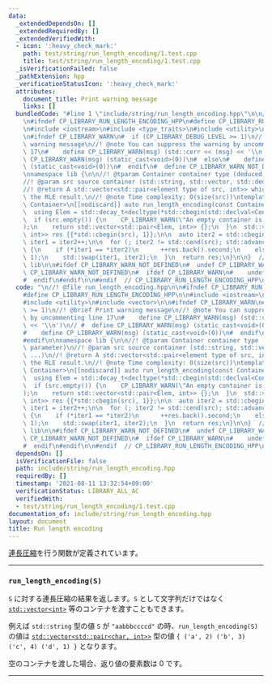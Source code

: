 ```yaml
---
data:
  _extendedDependsOn: []
  _extendedRequiredBy: []
  _extendedVerifiedWith:
  - icon: ':heavy_check_mark:'
    path: test/string/run_length_encoding/1.test.cpp
    title: test/string/run_length_encoding/1.test.cpp
  _isVerificationFailed: false
  _pathExtension: hpp
  _verificationStatusIcon: ':heavy_check_mark:'
  attributes:
    document_title: Print warning message
    links: []
  bundledCode: "#line 1 \"include/string/run_length_encoding.hpp\"\n\n//! @file run_length_encoding.hpp\n\
    \n#ifndef CP_LIBRARY_RUN_LENGTH_ENCODING_HPP\n#define CP_LIBRARY_RUN_LENGTH_ENCODING_HPP\n\
    \n#include <iostream>\n#include <type_traits>\n#include <utility>\n#include <vector>\n\
    \n#ifndef CP_LIBRARY_WARN\n#  if (CP_LIBRARY_DEBUG_LEVEL >= 1)\n//! @brief Print\
    \ warning message\n//! @note You can suppress the warning by uncommenting line\
    \ 17\n#    define CP_LIBRARY_WARN(msg) (std::cerr << (msg) << '\\n')\n// #  define\
    \ CP_LIBRARY_WARN(msg) (static_cast<void>(0))\n#  else\n#    define CP_LIBRARY_WARN(msg)\
    \ (static_cast<void>(0))\n#  endif\n#  define CP_LIBRARY_WARN_NOT_DEFINED\n#endif\n\
    \nnamespace lib {\n\n//! @tparam Container container type (deduced from parameter)\n\
    //! @param src source container (std::string, std::vector, std::deque, ...)\n\
    //! @return A std::vector<std::pair<element type of src, int>> which contains\
    \ the RLE result.\n//! @note Time complexity: O(size(src))\ntemplate <typename\
    \ Container>\n[[nodiscard]] auto run_length_encoding(const Container& src) {\n\
    \  using Elem = std::decay_t<decltype(*std::cbegin(std::declval<Container>()))>;\n\
    \  if (src.empty()) {\n    CP_LIBRARY_WARN(\"An empty container is provided.\"\
    );\n    return std::vector<std::pair<Elem, int>> {};\n  }\n  std::vector<std::pair<Elem,\
    \ int>> res {{*std::cbegin(src), 1}};\n\n  auto iter2 = std::cbegin(src);\n  auto\
    \ iter1 = iter2++;\n\n  for (; iter2 != std::cend(src); std::advance(iter2, 2))\
    \ {\n    if (*iter1 == *iter2)\n      ++res.back().second;\n    else\n      res.emplace_back(*iter2,\
    \ 1);\n    std::swap(iter1, iter2);\n  }\n  return res;\n}\n\n}  // namespace\
    \ lib\n\n#ifdef CP_LIBRARY_WARN_NOT_DEFINED\n#  undef CP_LIBRARY_WARN\n#  undef\
    \ CP_LIBRARY_WARN_NOT_DEFINED\n#  ifdef CP_LIBRARY_WARN\n#    undef CP_LIBRARY_WARN\n\
    #  endif\n#endif\n\n#endif  // CP_LIBRARY_RUN_LENGTH_ENCODING_HPP\n"
  code: "\n//! @file run_length_encoding.hpp\n\n#ifndef CP_LIBRARY_RUN_LENGTH_ENCODING_HPP\n\
    #define CP_LIBRARY_RUN_LENGTH_ENCODING_HPP\n\n#include <iostream>\n#include <type_traits>\n\
    #include <utility>\n#include <vector>\n\n#ifndef CP_LIBRARY_WARN\n#  if (CP_LIBRARY_DEBUG_LEVEL\
    \ >= 1)\n//! @brief Print warning message\n//! @note You can suppress the warning\
    \ by uncommenting line 17\n#    define CP_LIBRARY_WARN(msg) (std::cerr << (msg)\
    \ << '\\n')\n// #  define CP_LIBRARY_WARN(msg) (static_cast<void>(0))\n#  else\n\
    #    define CP_LIBRARY_WARN(msg) (static_cast<void>(0))\n#  endif\n#  define CP_LIBRARY_WARN_NOT_DEFINED\n\
    #endif\n\nnamespace lib {\n\n//! @tparam Container container type (deduced from\
    \ parameter)\n//! @param src source container (std::string, std::vector, std::deque,\
    \ ...)\n//! @return A std::vector<std::pair<element type of src, int>> which contains\
    \ the RLE result.\n//! @note Time complexity: O(size(src))\ntemplate <typename\
    \ Container>\n[[nodiscard]] auto run_length_encoding(const Container& src) {\n\
    \  using Elem = std::decay_t<decltype(*std::cbegin(std::declval<Container>()))>;\n\
    \  if (src.empty()) {\n    CP_LIBRARY_WARN(\"An empty container is provided.\"\
    );\n    return std::vector<std::pair<Elem, int>> {};\n  }\n  std::vector<std::pair<Elem,\
    \ int>> res {{*std::cbegin(src), 1}};\n\n  auto iter2 = std::cbegin(src);\n  auto\
    \ iter1 = iter2++;\n\n  for (; iter2 != std::cend(src); std::advance(iter2, 2))\
    \ {\n    if (*iter1 == *iter2)\n      ++res.back().second;\n    else\n      res.emplace_back(*iter2,\
    \ 1);\n    std::swap(iter1, iter2);\n  }\n  return res;\n}\n\n}  // namespace\
    \ lib\n\n#ifdef CP_LIBRARY_WARN_NOT_DEFINED\n#  undef CP_LIBRARY_WARN\n#  undef\
    \ CP_LIBRARY_WARN_NOT_DEFINED\n#  ifdef CP_LIBRARY_WARN\n#    undef CP_LIBRARY_WARN\n\
    #  endif\n#endif\n\n#endif  // CP_LIBRARY_RUN_LENGTH_ENCODING_HPP\n"
  dependsOn: []
  isVerificationFile: false
  path: include/string/run_length_encoding.hpp
  requiredBy: []
  timestamp: '2021-08-11 13:32:54+09:00'
  verificationStatus: LIBRARY_ALL_AC
  verifiedWith:
  - test/string/run_length_encoding/1.test.cpp
documentation_of: include/string/run_length_encoding.hpp
layout: document
title: Run length encoding
---
```


[連長圧縮](https://ja.wikipedia.org/wiki/%E9%80%A3%E9%95%B7%E5%9C%A7%E7%B8%AE)を行う関数が定義されています。

---

### `run_length_encoding(S)`

`S` に対する連長圧縮の結果を返します。`S` として文字列だけではなく [`std::vector<int>`](https://cpprefjp.github.io/reference/vector/vector.html) 等のコンテナを渡すこともできます。

例えば `std::string` 型の値 `S` が `"aabbbccccd"` の時、`run_length_encoding(S)` の値は [`std::vector<std::pair<char, int>>`](https://cpprefjp.github.io/reference/vector/vector.html) 型の値 `{ ('a', 2) ('b', 3) ('c', 4) ('d', 1) }` となります。

空のコンテナを渡した場合、返り値の要素数は $0$ です。

---
